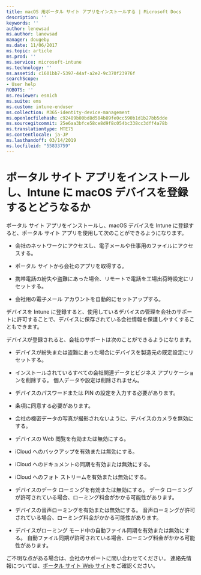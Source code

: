 ```yaml
---
title: macOS 用ポータル サイト アプリをインストールする | Microsoft Docs
description: ''
keywords: ''
author: lenewsad
ms.author: lanewsad
manager: dougeby
ms.date: 11/06/2017
ms.topic: article
ms.prod: ''
ms.service: microsoft-intune
ms.technology: ''
ms.assetid: c1601bb7-5397-44af-a2e2-9c370f23976f
searchScope:
- User help
ROBOTS: ''
ms.reviewer: esmich
ms.suite: ems
ms.custom: intune-enduser
ms.collection: M365-identity-device-management
ms.openlocfilehash: c92489b00bd8d504b89fe0cc590b1d1b27bb5dde
ms.sourcegitcommit: 25e6aa3bfce58ce8d9f8c054bc338cc3dff4a78b
ms.translationtype: MTE75
ms.contentlocale: ja-JP
ms.lasthandoff: 03/14/2019
ms.locfileid: "55833759"
---
```

# <a name="what-happens-if-you-install-the-company-portal-app-and-enroll-your-macos-device-in-intune"></a>ポータル サイト アプリをインストールし、Intune に macOS デバイスを登録するとどうなるか

ポータル サイト アプリをインストールし、macOS デバイスを Intune に登録すると、ポータル サイト アプリを使用して次のことができるようになります。

-   会社のネットワークにアクセスし、電子メールや仕事用のファイルにアクセスする。

-   ポータル サイトから会社のアプリを取得する。

-   携帯電話の紛失や盗難にあった場合、リモートで電話を工場出荷時設定にリセットする。

-   会社用の電子メール アカウントを自動的にセットアップする。

デバイスを Intune に登録すると、使用しているデバイスの管理を会社のサポートに許可することで、デバイスに保存されている会社情報を保護しやすくすることもできます。

デバイスが登録されると、会社のサポートは次のことができるようになります。

-   デバイスが紛失または盗難にあった場合にデバイスを製造元の既定設定にリセットする。

-   インストールされているすべての会社関連データとビジネス アプリケーションを削除する。 個人データや設定は削除されません。

-   デバイスのパスワードまたは PIN の設定を入力する必要があります。

-   条項に同意する必要があります。

-   会社の機密データの写真が撮影されないように、デバイスのカメラを無効にする。

-   デバイスの Web 閲覧を有効または無効にする。

-   iCloud へのバックアップを有効または無効にする。

-   iCloud へのドキュメントの同期を有効または無効にする。

-   iCloud へのフォト ストリームを有効または無効にする。

-   デバイスのデータ ローミングを有効または無効にする。 データ ローミングが許可されている場合、ローミング料金がかかる可能性があります。

-   デバイスの音声ローミングを有効または無効にする。 音声ローミングが許可されている場合、ローミング料金がかかる可能性があります。

-   デバイスがローミング モード中の自動ファイル同期を有効または無効にする。 自動ファイル同期が許可されている場合、ローミング料金がかかる可能性があります。

ご不明な点がある場合は、会社のサポートに問い合わせてください。 連絡先情報については、[ポータル サイト Web サイト](https://go.microsoft.com/fwlink/?linkid=2010980)をご確認ください。
